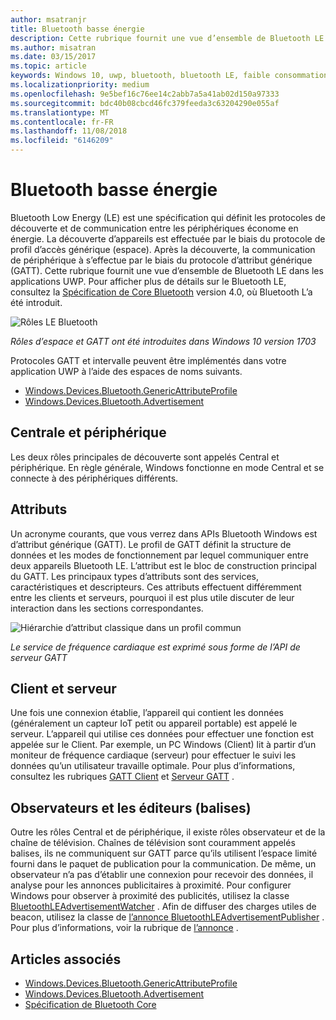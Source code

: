 ```yaml
---
author: msatranjr
title: Bluetooth basse énergie
description: Cette rubrique fournit une vue d’ensemble de Bluetooth LE dans les applications UWP.
ms.author: misatran
ms.date: 03/15/2017
ms.topic: article
keywords: Windows 10, uwp, bluetooth, bluetooth LE, faible consommation d’énergie, gatt, écart, central, périphérique, client, serveur, l’Observateur, éditeur
ms.localizationpriority: medium
ms.openlocfilehash: 9e5bef16c76ee14c2abb7a5a41ab02d150a97333
ms.sourcegitcommit: bdc40b08cbcd46fc379feeda3c63204290e055af
ms.translationtype: MT
ms.contentlocale: fr-FR
ms.lasthandoff: 11/08/2018
ms.locfileid: "6146209"
---
```

# <a name="bluetooth-low-energy"></a>Bluetooth basse énergie
Bluetooth Low Energy (LE) est une spécification qui définit les protocoles de découverte et de communication entre les périphériques économe en énergie. La découverte d’appareils est effectuée par le biais du protocole de profil d’accès générique (espace). Après la découverte, la communication de périphérique à s’effectue par le biais du protocole d’attribut générique (GATT). Cette rubrique fournit une vue d’ensemble de Bluetooth LE dans les applications UWP. Pour afficher plus de détails sur le Bluetooth LE, consultez la [Spécification de Core Bluetooth](https://www.bluetooth.com/specifications/bluetooth-core-specification) version 4.0, où Bluetooth L’a été introduit. 

![Rôles LE Bluetooth](images/gatt-roles.png)

*Rôles d’espace et GATT ont été introduites dans Windows 10 version 1703*

Protocoles GATT et intervalle peuvent être implémentés dans votre application UWP à l’aide des espaces de noms suivants.
- [Windows.Devices.Bluetooth.GenericAttributeProfile](https://docs.microsoft.com/en-us/uwp/api/windows.devices.bluetooth.genericattributeprofile)
- [Windows.Devices.Bluetooth.Advertisement](https://docs.microsoft.com/en-us/uwp/api/windows.devices.bluetooth.genericattributeprofile)

## <a name="central-and-peripheral"></a>Centrale et périphérique
Les deux rôles principales de découverte sont appelés Central et périphérique. En règle générale, Windows fonctionne en mode Central et se connecte à des périphériques différents. 

## <a name="attributes"></a>Attributs
Un acronyme courants, que vous verrez dans APIs Bluetooth Windows est d’attribut générique (GATT). Le profil de GATT définit la structure de données et les modes de fonctionnement par lequel communiquer entre deux appareils Bluetooth LE. L’attribut est le bloc de construction principal du GATT. Les principaux types d’attributs sont des services, caractéristiques et descripteurs. Ces attributs effectuent différemment entre les clients et serveurs, pourquoi il est plus utile discuter de leur interaction dans les sections correspondantes. 

![Hiérarchie d’attribut classique dans un profil commun](images/gatt-service.png)

*Le service de fréquence cardiaque est exprimé sous forme de l’API de serveur GATT*

## <a name="client-and-server"></a>Client et serveur
Une fois une connexion établie, l’appareil qui contient les données (généralement un capteur IoT petit ou appareil portable) est appelé le serveur. L’appareil qui utilise ces données pour effectuer une fonction est appelée sur le Client. Par exemple, un PC Windows (Client) lit à partir d’un moniteur de fréquence cardiaque (serveur) pour effectuer le suivi les données qu’un utilisateur travaille optimale. Pour plus d’informations, consultez les rubriques [GATT Client](gatt-client.md) et [Serveur GATT](gatt-server.md) .

## <a name="watchers-and-publishers-beacons"></a>Observateurs et les éditeurs (balises)
Outre les rôles Central et de périphérique, il existe rôles observateur et de la chaîne de télévision. Chaînes de télévision sont couramment appelés balises, ils ne communiquent sur GATT parce qu’ils utilisent l’espace limité fourni dans le paquet de publication pour la communication. De même, un observateur n’a pas d’établir une connexion pour recevoir des données, il analyse pour les annonces publicitaires à proximité. Pour configurer Windows pour observer à proximité des publicités, utilisez la classe [BluetoothLEAdvertisementWatcher](https://docs.microsoft.com/en-us/uwp/api/windows.devices.bluetooth.advertisement.bluetoothleadvertisementwatcher) . Afin de diffuser des charges utiles de beacon, utilisez la classe de [l’annonce BluetoothLEAdvertisementPublisher](https://docs.microsoft.com/en-us/uwp/api/windows.devices.bluetooth.advertisement.bluetoothleadvertisementpublisher) . Pour plus d’informations, voir la rubrique de [l’annonce](ble-beacon.md) .

## <a name="see-also"></a>Articles associés
- [Windows.Devices.Bluetooth.GenericAttributeProfile](https://docs.microsoft.com/en-us/uwp/api/windows.devices.bluetooth.genericattributeprofile)
- [Windows.Devices.Bluetooth.Advertisement](https://docs.microsoft.com/en-us/uwp/api/windows.devices.bluetooth.genericattributeprofile)
- [Spécification de Bluetooth Core](https://www.bluetooth.com/specifications/bluetooth-core-specification)